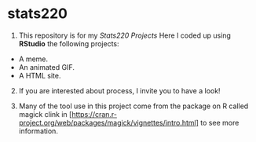 # stats220

1. This repository is for my *Stats220 Projects*
Here I coded up using **RStudio** the following projects:

* A meme.
* An animated GIF.
* A HTML site.

2. If you are interested about process, I invite you to have a look!

3. Many of the tool use in this project come from the package on R called magick clink in [https://cran.r-project.org/web/packages/magick/vignettes/intro.html] to see more information.
